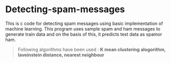 # Detecting-spam-messages
This is c code for detecting spam messages using basic implementation of machine learning. This program uses sample spam and ham messages to generate train data and on the basis of this, it predicts test data as spamor ham.

> Following algorithms have been used  :  **K mean clustering alogorithm, laveinstein distance, nearest neighbour**
